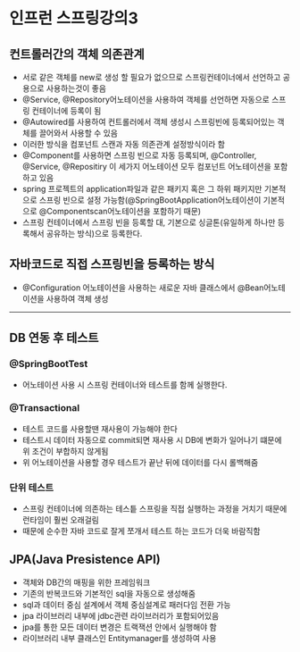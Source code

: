 인프런 스프링강의3
=======
## 컨트롤러간의 객체 의존관계
- 서로 같은 객체를 new로 생성 할 필요가 없으므로 스프링컨테이너에서 선언하고 공용으로 사용하는것이 좋음
- @Service, @Repository어노테이션을 사용하여 객체를 선언하면 자동으로 스프링 컨테이너에 등록이 됨
- @Autowired를 사용하여 컨트롤러에서 객체 생성시 스프링빈에 등록되어있는 객체를 끌어와서 사용할 수 있음
- 이러한 방식을 컴포넌트 스캔과 자동 의존관계 설정방식이라 함
- @Component를 사용하면 스프링 빈으로 자동 등록되며, @Controller, @Service, @Repositiry 이 세가지 어노테이션 모두 컴포넌트 어노테이션을 포함하고 있음
- spring 프로젝트의 application파일과 같은 패키지 혹은 그 하위 패키지만 기본적으로 스프링 빈으로 설정 가능함(@SpringBootApplication어노테이션이 기본적으로 @Componentscan어노테이션을 포함하기 때문)
- 스프링 컨테이너에서 스프링 빈을 등록할 대, 기본으로 싱글톤(유일하게 하나만 등록해서 공유하는 방식)으로 등록한다.

## 자바코드로 직접 스프링빈을 등록하는 방식
- @Configuration 어노테이션을 사용하는 새로운 자바 클래스에서 @Bean어노테이션을 사용하여 객체 생성

---------

## DB 연동 후 테스트
### @SpringBootTest
- 어노테이션 사용 시 스프링 컨테이너와 테스트를 함께 실행한다.
### @Transactional
- 테스트 코드를 사용할땐 재사용이 가능해야 한다
- 테스트시 데이터 자동으로 commit되면 재사용 시 DB에 변화가 일어나기 떄문에 위 조건이 부합하지 않게됨
- 위 어노테이션을 사용할 경우 테스트가 끝난 뒤에 데이터를 다시 롤백해줌 

### 단위 테스트
- 스프링 컨테이너에 의존하는 테스틑 스프링을 직접 실행하는 과정을 거치기 때문에 런타임이 훨씬 오래걸림 
- 때문에 순수한 자바 코드로 잘게 쪼개서 테스트 하는 코드가 더욱 바람직함

## JPA(Java Presistence API)
- 객체와 DB간의 매핑을 위한 프레임워크
- 기존의 반복코드와 기본적인 sql을 자동으로 생성해줌
- sql과 데이터 중심 설계에서 객체 중심설계로 패러다임 전환 가능
- jpa 라이브러리 내부에 jdbc관련 라이브러리가 포함되어있음
- jpa를 통한 모든 데이터 변경은 트랙잭션 안에서 실행해야 함
- 라이브러리 내부 클래스인 Entitymanager를 생성하여 사용